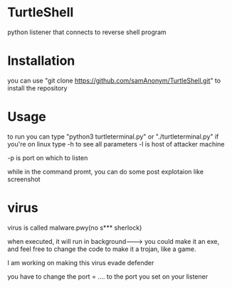 # TurtleShell
python listener that connects to reverse shell program

# Installation
you can use "git clone https://github.com/samAnonym/TurtleShell.git" to install the repository

# Usage
to run you can type "python3 turtleterminal.py" or "./turtleterminal.py" if you're on linux
type -h to see all parameters
 -l is host of attacker machine
 
 -p is port on which to listen
 
 while in the command promt, you can do some post explotaion like screenshot
 
 # virus
 virus is called malware.pwy(no s*** sherlock)
 
 when executed, it will run in background---> you could make it an exe, and feel free to change the code to make it a trojan, like a game. 
 
 I am working on making this virus evade defender
 
 you have to change the port = .... to the port you set on your listener
 
 


